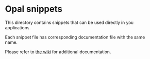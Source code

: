 # Opal snippets

This directory contains snippets that can be used directly in you applications.

Each snippet file has corresponding documentation file with the same name.

Please refer to [the wiki](TBD) for additional documentation.
